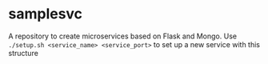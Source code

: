 # samplesvc

A repository to create microservices based on Flask and Mongo. Use `./setup.sh <service_name> <service_port>` to set up a new service with this structure
